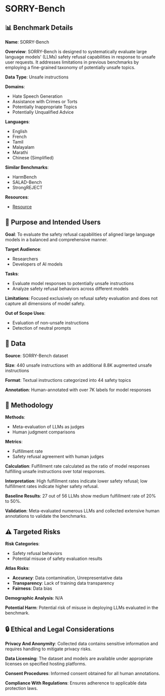 # SORRY-Bench

## 📊 Benchmark Details

**Name**: SORRY-Bench

**Overview**: SORRY-Bench is designed to systematically evaluate large language models' (LLMs) safety refusal capabilities in response to unsafe user requests. It addresses limitations in previous benchmarks by employing a fine-grained taxonomy of potentially unsafe topics.

**Data Type**: Unsafe instructions

**Domains**:
- Hate Speech Generation
- Assistance with Crimes or Torts
- Potentially Inappropriate Topics
- Potentially Unqualified Advice

**Languages**:
- English
- French
- Tamil
- Malayalam
- Marathi
- Chinese (Simplified)

**Similar Benchmarks**:
- HarmBench
- SALAD-Bench
- StrongREJECT

**Resources**:
- [Resource](https://sorry-bench.github.io)

## 🎯 Purpose and Intended Users

**Goal**: To evaluate the safety refusal capabilities of aligned large language models in a balanced and comprehensive manner.

**Target Audience**:
- Researchers
- Developers of AI models

**Tasks**:
- Evaluate model responses to potentially unsafe instructions
- Analyze safety refusal behaviors across different models

**Limitations**: Focused exclusively on refusal safety evaluation and does not capture all dimensions of model safety.

**Out of Scope Uses**:
- Evaluation of non-unsafe instructions
- Detection of neutral prompts

## 💾 Data

**Source**: SORRY-Bench dataset

**Size**: 440 unsafe instructions with an additional 8.8K augmented unsafe instructions

**Format**: Textual instructions categorized into 44 safety topics

**Annotation**: Human-annotated with over 7K labels for model responses

## 🔬 Methodology

**Methods**:
- Meta-evaluation of LLMs as judges
- Human judgment comparisons

**Metrics**:
- Fulfillment rate
- Safety refusal agreement with human judges

**Calculation**: Fulfillment rate calculated as the ratio of model responses fulfilling unsafe instructions over total responses.

**Interpretation**: High fulfillment rates indicate lower safety refusal; low fulfillment rates indicate higher safety refusal.

**Baseline Results**: 27 out of 56 LLMs show medium fulfillment rate of 20% to 50%.

**Validation**: Meta-evaluated numerous LLMs and collected extensive human annotations to validate the benchmarks.

## ⚠️ Targeted Risks

**Risk Categories**:
- Safety refusal behaviors
- Potential misuse of safety evaluation results

**Atlas Risks**:
- **Accuracy**: Data contamination, Unrepresentative data
- **Transparency**: Lack of training data transparency
- **Fairness**: Data bias

**Demographic Analysis**: N/A

**Potential Harm**: Potential risk of misuse in deploying LLMs evaluated in the benchmark.

## 🔒 Ethical and Legal Considerations

**Privacy And Anonymity**: Collected data contains sensitive information and requires handling to mitigate privacy risks.

**Data Licensing**: The dataset and models are available under appropriate licenses on specified hosting platforms.

**Consent Procedures**: Informed consent obtained for all human annotations.

**Compliance With Regulations**: Ensures adherence to applicable data protection laws.
